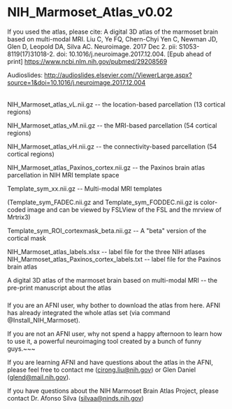 # NIH_Marmoset_Atlas_v0.02

If you used the atlas, please cite:
A digital 3D atlas of the marmoset brain based on multi-modal MRI.
Liu C, Ye FQ, Chern-Chyi Yen C, Newman JD, Glen D, Leopold DA, Silva AC.
Neuroimage. 2017 Dec 2. pii: S1053-8119(17)31018-2. doi: 10.1016/j.neuroimage.2017.12.004. [Epub ahead of print]
https://www.ncbi.nlm.nih.gov/pubmed/29208569

Audioslides:
http://audioslides.elsevier.com//ViewerLarge.aspx?source=1&doi=10.1016/j.neuroimage.2017.12.004

######
NIH_Marmoset_atlas_vL.nii.gz -- the location-based parcellation (13 cortical regions)

NIH_Marmoset_atlas_vM.nii.gz -- the MRI-based parcellation (54 cortical regions)

NIH_Marmoset_atlas_vH.nii.gz -- the connectivity-based parcellation (54 cortical regions)

NIH_Marmoset_atlas_Paxinos_cortex.nii.gz -- the Paxinos brain atlas parcellation in NIH MRI template space 

Template_sym_xx.nii.gz -- Multi-modal MRI templates

(Template_sym_FADEC.nii.gz and Template_sym_FODDEC.nii.gz is color-coded image and can be viewed by FSLView of the FSL and the mrview of Mrtrix3)

Template_sym_ROI_cortexmask_beta.nii.gz -- A "beta" version of the cortical mask


NIH_Marmoset_atlas_labels.xlsx  -- label file for the three NIH atlases
NIH_Marmoset_atlas_Paxinos_cortex_labels.txt -- label file for the Paxinos brain atlas

A digital 3D atlas of the marmoset brain based on multi-modal MRI  -- the pre-print manuscript about the atlas 

#####


If you are an AFNI user, why bother to download the atlas from here. AFNI has already integrated the whole atlas set (via command @Install_NIH_Marmoset). 

If you are not an AFNI user, why not spend a happy afternoon to learn how to use it, a powerful neuroimaging tool created by a bunch of funny guys.~~~

If you are learning AFNI and have questions about the atlas in the AFNI, please feel free to contact me (cirong.liu@nih.gov) or Glen Daniel (glend@mail.nih.gov).

If you have questions about the NIH Marmoset Brain Atlas Project, please contact Dr. Afonso Silva (silvaa@ninds.nih.gov)


